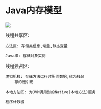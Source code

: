 
# Java内存模型

![](https://upload-images.jianshu.io/upload_images/61189-b2d08ae9ab427c36.jpg)


线程共享区:

    方法区: 存储类信息,常量,静态变量
    
    Java堆: 存储对象实例
    
线程独占区:

    虚拟机栈: 存储方法运行时所需数据,称为栈帧
        存的是引用
        
    本地方法区: 为JVM调用到的Native(本地方法)服务
    
    程序计数器